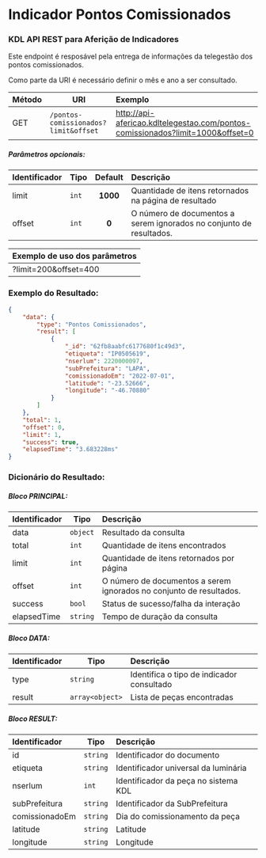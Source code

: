 # Indicador Pontos Comissionados
### KDL API REST para Aferição de Indicadores

Este endpoint é resposável pela entrega de informações da telegestão dos pontos comissionados.

Como parte da URI é necessário definir o mês e ano a ser consultado.

| Método |  URI | Exemplo                                                                         | 
| --- |  --- |:--------------------------------------------------------------------------------| 
| GET |  `/pontos-comissionados?limit&offset` | http://api-afericao.kdltelegestao.com/pontos-comissionados?limit=1000&offset=0 |

##### Parâmetros opcionais:
| Identificador | Tipo   | Default   |  Descrição                                                                        | 
| -------------- | -------| :--------:| :------------------------------------------------------------------------------   | 
| limit          | `int`  |  **1000** | Quantidade de itens retornados na página de resultado                             |
| offset     | `int`  |  **0**    | O número de documentos a serem ignorados no conjunto de resultados.                                           |

| Exemplo de uso dos parâmetros            | 
|:-----------------------------------------| 
| ?limit=200&offset=400 |

### Exemplo do Resultado:
``` json
{
    "data": {
        "type": "Pontos Comissionados",
        "result": [
            {
                "_id": "62fb8aabfc6177680f1c49d3",
                "etiqueta": "IP0505619",
                "nserlum": 2220000097,
                "subPrefeitura": "LAPA",
                "comissionadoEm": "2022-07-01",
                "latitude": "-23.52666",
                "longitude": "-46.70880"
            }
        ]
    },
    "total": 1,
    "offset": 0,
    "limit": 1,
    "success": true,
    "elapsedTime": "3.683228ms"
}
```
### Dicionário do Resultado:
##### Bloco PRINCIPAL:
| Identificador | Tipo     | Descrição                                                           | 
|:--------------|----------|:--------------------------------------------------------------------| 
| data          | `object` | Resultado da consulta                                               | 
| total         | `int`    | Quantidade de itens encontrados                                     | 
| limit         | `int`    | Quantidade de itens retornados por página                           | 
| offset        | `int`    | O número de documentos a serem ignorados no conjunto de resultados. |
| success       | `bool`   | Status de sucesso/falha da interação                                | 
| elapsedTime   | `string` | Tempo de duração da consulta                                        | 

##### Bloco DATA:
| Identificador | Tipo            | Descrição                                             | 
|:--------------|-----------------|:------------------------------------------------------| 
| type          | `string`        | Identifica o tipo de indicador consultado             | 
| result        | `array<object>` | Lista de peças encontradas                            | 

##### Bloco RESULT:
| Identificador   | Tipo     | Descrição                             | 
|:----------------|----------|:--------------------------------------| 
| id              | `string` | Identificador do documento            |
| etiqueta        | `string` | Identificador universal da luminária  |
| nserlum         | `int`    | Identificador da peça no sistema KDL  |
| subPrefeitura   | `string` | Identificador da SubPrefeitura        | 
| comissionadoEm  | `string` | Dia do comissionamento da peça        | 
| latitude        | `string` | Latitude                              |
| longitude       | `string` | Longitude                             |


